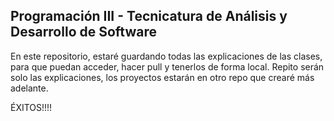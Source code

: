 ## Programación III - Tecnicatura de Análisis y Desarrollo de Software

En este repositorio, estaré guardando todas las explicaciones de las clases, para que puedan acceder, hacer pull y tenerlos de forma local. Repito serán solo las explicaciones, los proyectos estarán en otro repo que crearé más adelante.

ÉXITOS!!!!
